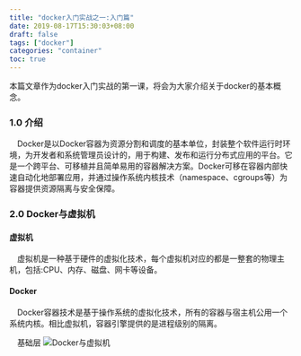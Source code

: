 ```yaml
---
title: "docker入门实战之一:入门篇"
date: 2019-08-17T15:30:03+08:00
draft: false
tags: ["docker"]
categories: "container"
toc: true
---
```

本篇文章作为docker入门实战的第一课，将会为大家介绍关于docker的基本概念。  
### 1.0 介绍
&emsp;Docker是以Docker容器为资源分割和调度的基本单位，封装整个软件运行时环境，为开发者和系统管理员设计的，用于构建、发布和运行分布式应用的平台。它是一个跨平台、可移植并且简单易用的容器解决方案。Docker可移在容器内部快速自动化地部署应用，并通过操作系统内核技术（namespace、cgroups等）为容器提供资源隔离与安全保障。

### 2.0 Docker与虚拟机
#### 虚拟机
&emsp;虚拟机是一种基于硬件的虚拟化技术，每个虚拟机对应的都是一整套的物理主机，包括:CPU、内存、磁盘、网卡等设备。  
#### Docker
&emsp;Docker容器技术是基于操作系统的虚拟化技术，所有的容器与宿主机公用一个系统内核。相比虚拟机，容器引擎提供的是进程级别的隔离。  

&emsp;基础层
![Docker与虚拟机](../images/docker/docker与虚拟机.png)
&emsp;